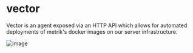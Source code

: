 # vector
Vector is an agent exposed via an HTTP API which allows for automated deployments of metrik's docker images on our server infrastructure.

![image](https://github.com/metrik-tech/vector/assets/74418041/904a0487-5500-450a-add4-e93ffbad01ba)


